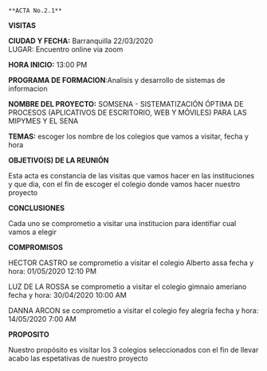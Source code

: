  	**ACTA No.2.1**

**VISITAS**


**CIUDAD Y FECHA:**  Barranquilla 22/03/2020	
LUGAR: Encuentro online via zoom
	
**HORA INICIO:** 13:00 PM

**PROGRAMA DE FORMACION**:Analisis y desarrollo de sistemas de informacion	

**NOMBRE DEL PROYECTO:** SOMSENA - SISTEMATIZACIÓN ÓPTIMA DE PROCESOS (APLICATIVOS DE ESCRITORIO, WEB Y MÓVILES) PARA LAS MIPYMES Y EL SENA

**TEMAS:** escoger los nombre de los colegios que vamos a visitar, fecha y hora

**OBJETIVO(S) DE LA REUNIÓN**

Esta acta es constancia de las visitas que vamos hacer en las instituciones y que dia, con el fin de escoger el colegio donde vamos hacer nuestro proyecto 

**CONCLUSIONES**

Cada uno se comprometio a visitar una institucion para identifiar cual vamos a elegir   

**COMPROMISOS**
 
HECTOR CASTRO se comprometio a visitar el colegio Alberto assa
 fecha y hora:  01/05/2020 12:10 PM

LUZ DE LA ROSSA se comprometio a visitar el colegio gimnaio ameriano fecha y hora: 30/04/2020 10:00 AM

DANNA ARCON se comprometio a visitar el colegio fey alegría fecha y hora: 14/05/2020 7:00 AM


**PROPOSITO**

Nuestro propósito es visitar los 3 colegios seleccionados  con el fin de llevar acabo las espetativas de nuestro proyecto  
